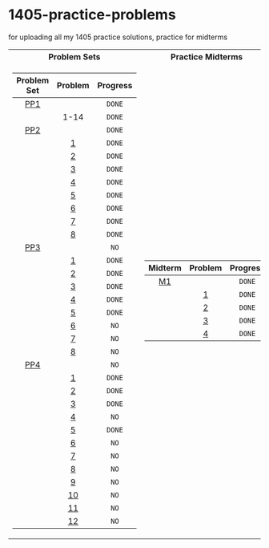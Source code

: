 # 1405-practice-problems
for uploading all my 1405 practice solutions, practice for midterms
<table>
<tr><th>Problem Sets</th><th>Practice Midterms</th></tr>
<tr><td>

| Problem Set |                                                 Problem                                                 | Progress |
| :---------: | :-----------------------------------------------------------------------------------------------------: | :------: |
|    [PP1]    |                                                                                                         |  `DONE`  |
|             |                                                  1-14                                                   |  `DONE`  |
|    [PP2]    |                                                                                                         |  `DONE`  |
|             |        [1](https://github.com/malcolm-smith/1405-practice-problems/blob/master/psets/02/pp2.py)         |  `DONE`  |
|             |        [2](https://github.com/malcolm-smith/1405-practice-problems/blob/master/psets/02/pp2.py)         |  `DONE`  |
|             |        [3](https://github.com/malcolm-smith/1405-practice-problems/blob/master/psets/02/pp2.py)         |  `DONE`  |
|             |        [4](https://github.com/malcolm-smith/1405-practice-problems/blob/master/psets/02/pp2.py)         |  `DONE`  |
|             |        [5](https://github.com/malcolm-smith/1405-practice-problems/blob/master/psets/02/pp2.py)         |  `DONE`  |
|             |        [6](https://github.com/malcolm-smith/1405-practice-problems/blob/master/psets/02/pp2.py)         |  `DONE`  |
|             |        [7](https://github.com/malcolm-smith/1405-practice-problems/blob/master/psets/02/pp2.py)         |  `DONE`  |
|             |        [8](https://github.com/malcolm-smith/1405-practice-problems/blob/master/psets/02/pp2.py)         |  `DONE`  |
|    [PP3]    |                                                                                                         |   `NO`   |
|             |  [1](https://github.com/malcolm-smith/1405-practice-problems/blob/master/psets/03/simpleCalculator.py)  |  `DONE`  |
|             |     [2](https://github.com/malcolm-smith/1405-practice-problems/blob/master/psets/03/leapYears.py)      |  `DONE`  |
|             | [3](https://github.com/malcolm-smith/1405-practice-problems/blob/master/psets/03/movieExpertSystem.py)  |  `DONE`  |
|             | [4](https://github.com/malcolm-smith/1405-practice-problems/blob/master/psets/03/currencyConversion.py) |  `DONE`  |
|             |       [5](https://github.com/malcolm-smith/1405-practice-problems/blob/master/psets/03/stopGo.py)       |  `DONE`  |
|             |           [6](https://github.com/malcolm-smith/1405-practice-problems/blob/master/psets/03/)            |   `NO`   |
|             |            [7](https://github.com/malcolm-smith/1405-practice-problems/blob/master/psets/3/)            |   `NO`   |
|             |            [8](https://github.com/malcolm-smith/1405-practice-problems/blob/master/psets/3/)            |   `NO`   |
|    [PP4]    |                                                                                                         |   `NO`   |
|             |      [1](https://github.com/malcolm-smith/1405-practice-problems/blob/master/psets/4/divisors.py)       |  `DONE`  |
|             |   [2](https://github.com/malcolm-smith/1405-practice-problems/blob/master/psets/4/vegetableGarden.py)   |  `DONE`  |
|             |     [3](https://github.com/malcolm-smith/1405-practice-problems/blob/master/psets/4/numOfDigits.py)     |  `DONE`  |
|             |            [4](https://github.com/malcolm-smith/1405-practice-problems/blob/master/psets/4/)            |   `NO`   |
|             |   [5](https://github.com/malcolm-smith/1405-practice-problems/blob/master/psets/4/trackingNumbers.py)   |  `DONE`  |
|             |            [6](https://github.com/malcolm-smith/1405-practice-problems/blob/master/psets/4/)            |   `NO`   |
|             |            [7](https://github.com/malcolm-smith/1405-practice-problems/blob/master/psets/4/)            |   `NO`   |
|             |            [8](https://github.com/malcolm-smith/1405-practice-problems/blob/master/psets/4/)            |   `NO`   |
|             |            [9](https://github.com/malcolm-smith/1405-practice-problems/blob/master/psets/4/)            |   `NO`   |
|             |           [10](https://github.com/malcolm-smith/1405-practice-problems/blob/master/psets/4/)            |   `NO`   |
|             |           [11](https://github.com/malcolm-smith/1405-practice-problems/blob/master/psets/4/)            |   `NO`   |
|             |           [12](https://github.com/malcolm-smith/1405-practice-problems/blob/master/psets/4/)            |   `NO`   |

[PP1]:https://github.com/malcolm-smith/1405-practice-problems/blob/master/psets/1/PP1.pdf
[PP2]:https://github.com/malcolm-smith/1405-practice-problems/blob/master/psets/2/PP2.pdf
[PP3]:https://github.com/malcolm-smith/1405-practice-problems/blob/master/psets/3/PP3.pdf
[PP4]:https://github.com/malcolm-smith/1405-practice-problems/blob/master/psets/4/PP4.pdf

</td><td>


| Midterm |                                                 Problem                                                 | Progress |
| :-----: | :-----------------------------------------------------------------------------------------------------: | :------: |
|  [M1]   |                                                                                                         |  `DONE`  |
|         | [1](https://github.com/malcolm-smith/1405-practice-problems/blob/master/midterm-practice/01/code-p1.py) |  `DONE`  |
|         | [2](https://github.com/malcolm-smith/1405-practice-problems/blob/master/midterm-practice/01/code-p2.py) |  `DONE`  |
|         | [3](https://github.com/malcolm-smith/1405-practice-problems/blob/master/midterm-practice/01/code-p3.py) |  `DONE`  |
|         | [4](https://github.com/malcolm-smith/1405-practice-problems/blob/master/midterm-practice/01/code-p4.py) |  `DONE`  |

[M1]:https://github.com/malcolm-smith/1405-practice-problems/blob/master/midterm-practice/01/pm1.pdf

</td></tr> </table>